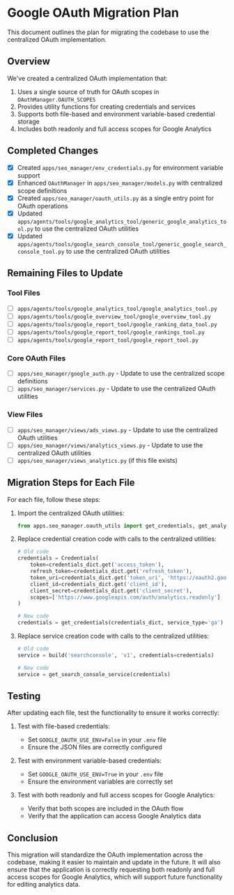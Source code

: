 # Google OAuth Migration Plan

This document outlines the plan for migrating the codebase to use the centralized OAuth implementation.

## Overview

We've created a centralized OAuth implementation that:

1. Uses a single source of truth for OAuth scopes in `OAuthManager.OAUTH_SCOPES`
2. Provides utility functions for creating credentials and services
3. Supports both file-based and environment variable-based credential storage
4. Includes both readonly and full access scopes for Google Analytics

## Completed Changes

- [x] Created `apps/seo_manager/env_credentials.py` for environment variable support
- [x] Enhanced `OAuthManager` in `apps/seo_manager/models.py` with centralized scope definitions
- [x] Created `apps/seo_manager/oauth_utils.py` as a single entry point for OAuth operations
- [x] Updated `apps/agents/tools/google_analytics_tool/generic_google_analytics_tool.py` to use the centralized OAuth utilities
- [x] Updated `apps/agents/tools/google_search_console_tool/generic_google_search_console_tool.py` to use the centralized OAuth utilities

## Remaining Files to Update

### Tool Files

- [ ] `apps/agents/tools/google_analytics_tool/google_analytics_tool.py`
- [ ] `apps/agents/tools/google_overview_tool/google_overview_tool.py`
- [ ] `apps/agents/tools/google_report_tool/google_ranking_data_tool.py`
- [ ] `apps/agents/tools/google_report_tool/google_rankings_tool.py`
- [ ] `apps/agents/tools/google_report_tool/google_report_tool.py`

### Core OAuth Files

- [ ] `apps/seo_manager/google_auth.py` - Update to use the centralized scope definitions
- [ ] `apps/seo_manager/services.py` - Update to use the centralized OAuth utilities

### View Files

- [ ] `apps/seo_manager/views/ads_views.py` - Update to use the centralized OAuth utilities
- [ ] `apps/seo_manager/views/analytics_views.py` - Update to use the centralized OAuth utilities
- [ ] `apps/seo_manager/views_analytics.py` (if this file exists)

## Migration Steps for Each File

For each file, follow these steps:

1. Import the centralized OAuth utilities:
   ```python
   from apps.seo_manager.oauth_utils import get_credentials, get_analytics_service, get_search_console_service, get_ads_service
   ```

2. Replace credential creation code with calls to the centralized utilities:
   ```python
   # Old code
   credentials = Credentials(
       token=credentials_dict.get('access_token'),
       refresh_token=credentials_dict.get('refresh_token'),
       token_uri=credentials_dict.get('token_uri', 'https://oauth2.googleapis.com/token'),
       client_id=credentials_dict.get('client_id'),
       client_secret=credentials_dict.get('client_secret'),
       scopes=['https://www.googleapis.com/auth/analytics.readonly']
   )
   
   # New code
   credentials = get_credentials(credentials_dict, service_type='ga')
   ```

3. Replace service creation code with calls to the centralized utilities:
   ```python
   # Old code
   service = build('searchconsole', 'v1', credentials=credentials)
   
   # New code
   service = get_search_console_service(credentials)
   ```

## Testing

After updating each file, test the functionality to ensure it works correctly:

1. Test with file-based credentials:
   - Set `GOOGLE_OAUTH_USE_ENV=False` in your `.env` file
   - Ensure the JSON files are correctly configured

2. Test with environment variable-based credentials:
   - Set `GOOGLE_OAUTH_USE_ENV=True` in your `.env` file
   - Ensure the environment variables are correctly set

3. Test with both readonly and full access scopes for Google Analytics:
   - Verify that both scopes are included in the OAuth flow
   - Verify that the application can access Google Analytics data

## Conclusion

This migration will standardize the OAuth implementation across the codebase, making it easier to maintain and update in the future. It will also ensure that the application is correctly requesting both readonly and full access scopes for Google Analytics, which will support future functionality for editing analytics data.
